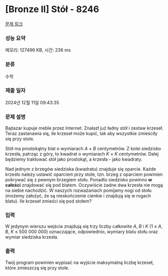 # [Bronze II] Stół - 8246 

[문제 링크](https://www.acmicpc.net/problem/8246) 

### 성능 요약

메모리: 127496 KB, 시간: 236 ms

### 분류

수학

### 제출 일자

2024년 12월 11일 09:43:35

### 문제 설명

<p style="user-select: auto !important;">Bajtazar kupuje meble przez Internet. Znalazł już ładny stół i zestaw krzeseł. Teraz zastanawia się, ile krzeseł może kupić, tak aby wszystkie zmieściły się przy stole.</p>

<p style="user-select: auto !important;">Stół ma prostokątny blat o wymiarach <em style="user-select: auto !important;">A</em> × <em style="user-select: auto !important;">B</em> centymetrów. Z kolei siedzisko krzesła, patrząc z góry, to kwadrat o wymiarach <em style="user-select: auto !important;">K</em> × <em style="user-select: auto !important;">K</em> centymetrów. Dalej będziemy traktować stół jako prostokąt, a krzesła - jako kwadraty.</p>

<p style="user-select: auto !important;">Nad jednym z brzegów siedziska (kwadratu) znajduje się oparcie. Każde krzesło należy ustawić oparciem przy stole, tzn. brzeg z oparciem powinien pokrywać się z pewnym brzegiem stołu. Ponadto siedzisko powinno <b style="user-select: auto !important;">w całości</b> znajdować się pod blatem. Oczywiście żadne dwa krzesła nie mogą na siebie nachodzić. W naszych rozważaniach pomijamy nogi od stołu (możemy założyć, że są nieskończenie cienkie i znajdują się w rogach blatu). Ile krzeseł zmieści się pod stołem?</p>

### 입력 

 <p style="user-select: auto !important;">W jedynym wierszu wejścia znajdują się trzy liczby całkowite <em style="user-select: auto !important;">A</em>, <em style="user-select: auto !important;">B</em> i <em style="user-select: auto !important;">K</em> (1 ≤ <em style="user-select: auto !important;">A</em>, <em style="user-select: auto !important;">B</em>, <em style="user-select: auto !important;">K</em> ≤ 500 000 000) oznaczające, odpowiednio, wymiary blatu stołu oraz wymiar siedziska krzesła.</p>

### 출력 

 <p style="user-select: auto !important;">Twój program powinien wypisać na wyjście maksymalną liczbę krzeseł, które zmieszczą się przy stole.</p>

